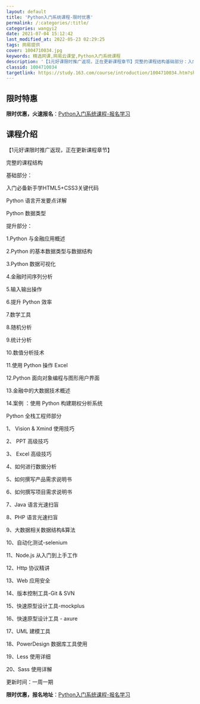 ```yaml
---
layout: default
title: 'Python入门系统课程-限时优惠'
permalink: /:categories/:title/
categories: wangyi2
date: 2021-07-04 15:12:42
last_modified_at: 2022-05-23 02:29:25
tags: 网易提供
cover: 1004710034.jpg
keywords: 精选网课,网易云课堂,Python入门系统课程
description: '【1元好课限时推广返现，正在更新课程章节】完整的课程结构基础部分：入门必备新手学HTML5+CSS3关键代码Python'
classid: 1004710034
targetlink: https://study.163.com/course/introduction/1004710034.htm?share=1&shareId=1025206652&utm_campaign=share&utm_medium=iphoneShare&utm_source=&utm_u=1025206652
---
```


## 限时特惠

**限时优惠，火速报名**：[Python入门系统课程-报名学习](https://study.163.com/course/introduction/1004710034.htm?share=1&shareId=1025206652&utm_campaign=share&utm_medium=iphoneShare&utm_source=&utm_u=1025206652)

## 课程介绍

【1元好课限时推广返现，正在更新课程章节】

完整的课程结构

基础部分：

入门必备新手学HTML5+CSS3关键代码

Python 语言开发要点详解

Python 数据类型

提升部分：

1.Python 与金融应用概述

2.Python 的基本数据类型与数据结构

3.Python 数据可视化

4.金融时间序列分析

5.输入输出操作

6.提升 Python 效率

7.数学工具

8.随机分析

9.统计分析

10.数值分析技术

11.使用 Python 操作 Excel

12.Python 面向对象编程与图形用户界面

13.金融中的大数据技术概述

14.案例 ：使用 Python 构建期权分析系统

Python 全栈工程师部分

1、 Vision & Xmind 使用技巧

2、 PPT 高级技巧	

3、 Excel 高级技巧

4、如何进行数据分析

5、如何撰写产品需求说明书

6、如何撰写项目需求说明书

7、Java 语言光速扫盲

8、PHP 语言光速扫盲	

9、大数据相关数据结构&算法

10、自动化测试-selenium

11、Node.js 从入门到上手工作

12、Http 协议精讲	

13、Web 应用安全

14、版本控制工具-Git & SVN

15、快速原型设计工具-mockplus

16、快速原型设计工具 - axure	

17、UML 建模工具

18、PowerDesign 数据库工具使用

19、Less 使用详细	

20、Sass 使用详解



更新时间：一周一期

**限时优惠，报名地址**：[Python入门系统课程-报名学习](https://study.163.com/course/introduction/1004710034.htm?share=1&shareId=1025206652&utm_campaign=share&utm_medium=iphoneShare&utm_source=&utm_u=1025206652)

